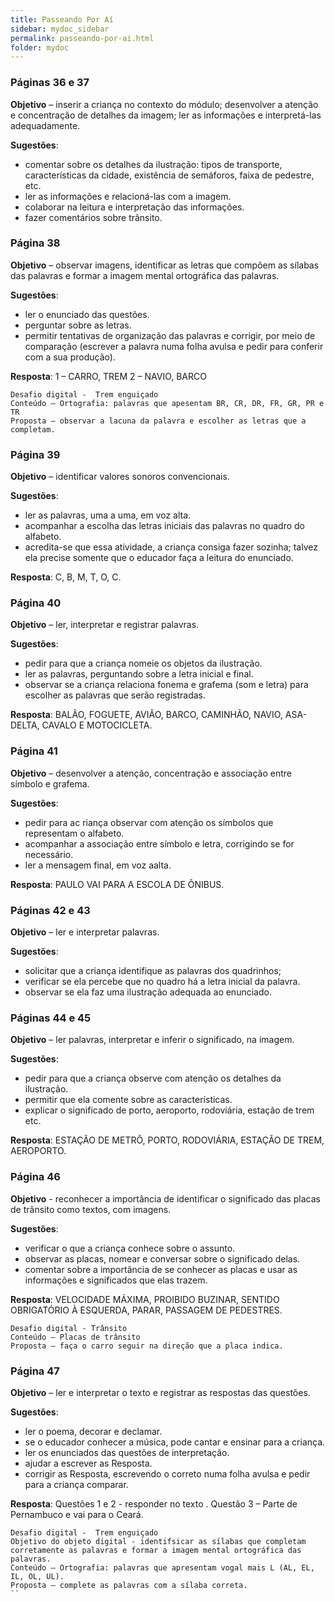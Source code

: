 ```yaml
---
title: Passeando Por Aí
sidebar: mydoc_sidebar
permalink: passeando-por-ai.html
folder: mydoc
---
```


### Páginas 36 e 37

**Objetivo** – inserir a criança no contexto do módulo; desenvolver a atenção e concentração de detalhes da imagem; ler as informações e interpretá-las adequadamente.

**Sugestões**:
- comentar sobre os detalhes da ilustração: tipos de transporte, características da cidade, existência de semáforos, faixa de pedestre, etc.
- ler as informações e relacioná-las com a imagem.
- colaborar na leitura e interpretação das informações.
- fazer comentários sobre trânsito.

### Página 38

**Objetivo** – observar imagens, identificar as letras que compõem as sílabas das palavras e formar a imagem mental ortográfica das palavras.

**Sugestões**:
- ler o enunciado das questões.
- perguntar sobre as letras.
- permitir tentativas de organização das palavras e corrigir, por meio de comparação (escrever a palavra numa folha avulsa e  pedir para conferir com a sua produção).

**Resposta**: 1 – CARRO, TREM
                    2 – NAVIO, BARCO
```
Desafio digital -  Trem enguiçado
Conteúdo – Ortografia: palavras que apesentam BR, CR, DR, FR, GR, PR e TR
Proposta – observar a lacuna da palavra e escolher as letras que a completam.
```

### Página 39

**Objetivo** – identificar valores sonoros convencionais.

**Sugestões**:
- ler as palavras, uma a uma, em voz alta.
- acompanhar a escolha das letras iniciais das palavras no quadro do alfabeto.
- acredita-se que essa atividade, a criança consiga fazer sozinha; talvez ela precise somente que o educador faça a leitura do enunciado.

**Resposta**: C, B, M, T, O, C.

### Página 40 

**Objetivo** – ler, interpretar e registrar palavras.

**Sugestões**:
- pedir para que a criança nomeie os objetos da ilustração.
- ler as palavras, perguntando sobre a letra inicial e final.
- observar se a criança relaciona fonema e grafema (som e letra) para escolher as palavras que serão registradas.

**Resposta**: BALÃO, FOGUETE, AVIÃO, BARCO, CAMINHÃO, NAVIO, ASA-DELTA, CAVALO E MOTOCICLETA.

### Página 41 

**Objetivo** – desenvolver a atenção, concentração e associação entre símbolo e grafema.

**Sugestões**:
- pedir para ac riança observar com atenção os símbolos que representam o alfabeto.
- acompanhar a associação entre símbolo e letra, corrigindo se for necessário.
- ler a mensagem final, em voz aalta.

**Resposta**: PAULO VAI PARA A ESCOLA DE ÔNIBUS.

### Páginas 42 e 43

**Objetivo** – ler e interpretar palavras.

**Sugestões**:
- solicitar que a criança identifique as palavras dos quadrinhos;
- verificar se ela percebe que no quadro há a letra inicial da palavra.
- observar se ela faz uma ilustração adequada ao enunciado.

### Páginas 44 e 45

**Objetivo** – ler palavras, interpretar e inferir o significado, na imagem.

**Sugestões**:
- pedir para que a criança observe com atenção os detalhes da ilustração.
- permitir que ela comente sobre as características.
- explicar o significado de porto, aeroporto, rodoviária, estação de trem etc.

**Resposta**: ESTAÇÃO DE METRÔ, PORTO, RODOVIÁRIA, ESTAÇÃO DE TREM, AEROPORTO.

### Página 46

**Objetivo** - reconhecer a importância de identificar o significado das placas de trânsito como textos, com imagens.

**Sugestões**:
- verificar o que a criança conhece sobre o assunto.
- observar as placas, nomear e conversar sobre o significado delas.
- comentar sobre a importância de se conhecer as placas e usar as informações e significados que elas trazem.

**Resposta**: VELOCIDADE MÁXIMA, PROIBIDO BUZINAR, SENTIDO OBRIGATÓRIO À ESQUERDA, PARAR, PASSAGEM DE PEDESTRES.

```
Desafio digital - Trânsito
Conteúdo – Placas de trânsito
Proposta – faça o carro seguir na direção que a placa indica.
```

### Página 47

**Objetivo** – ler e interpretar o texto e registrar as respostas das questões.

**Sugestões**:
- ler o poema, decorar e declamar.
- se o educador conhecer a música, pode cantar e ensinar para a criança.
- ler os enunciados das questões de interpretação.
- ajudar a escrever as Resposta.
- corrigir as Resposta, escrevendo o correto numa folha avulsa e pedir para a criança comparar.

**Resposta**:  Questões 1  e 2 - responder no texto .
                     Questão 3 – Parte de Pernambuco e vai para o Ceará.    
                            

```
Desafio digital -  Trem enguiçado
Objetivo do objeto digital - identifsicar as sílabas que completam corretamente as palavras e formar a imagem mental ortográfica das palavras.
Conteúdo – Ortografia: palavras que apresentam vogal mais L (AL, EL, IL, OL, UL).
Proposta – complete as palavras com a sílaba correta.
``